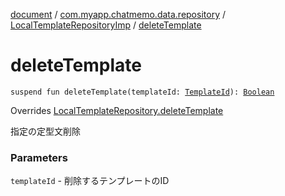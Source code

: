 [document](../../index.md) / [com.myapp.chatmemo.data.repository](../index.md) / [LocalTemplateRepositoryImp](index.md) / [deleteTemplate](./delete-template.md)

# deleteTemplate

`suspend fun deleteTemplate(templateId: `[`TemplateId`](../../com.myapp.chatmemo.domain.model.value/-template-id/index.md)`): `[`Boolean`](https://kotlinlang.org/api/latest/jvm/stdlib/kotlin/-boolean/index.html)

Overrides [LocalTemplateRepository.deleteTemplate](../../com.myapp.chatmemo.domain.repository/-local-template-repository/delete-template.md)

指定の定型文削除

### Parameters

`templateId` - 削除するテンプレートのID